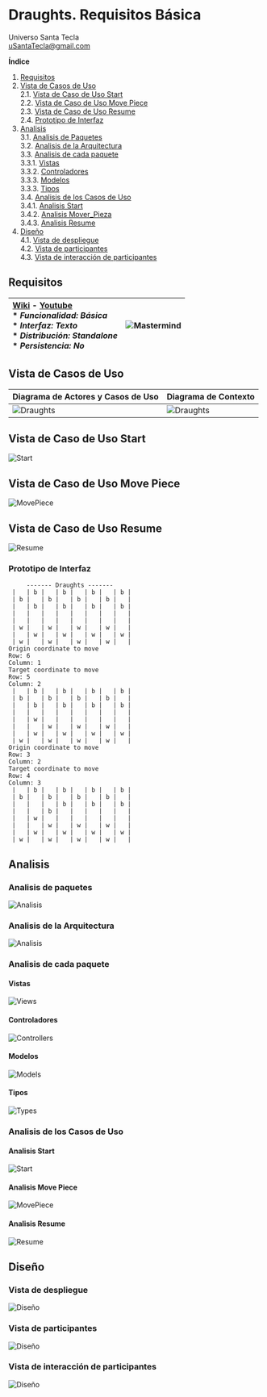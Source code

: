 # Draughts. Requisitos Básica
Universo Santa Tecla  
[uSantaTecla@gmail.com](mailto:uSantaTecla@gmail.com)

**Índice**

1. [Requisitos](#requisitos)
2. [Vista de Casos de Uso](#vista-de-casos-de-uso)  
   2.1. [Vista de Caso de Uso Start](#vista-de-caso-de-uso-start)  
   2.2. [Vista de Caso de Uso Move Piece](#vista-de-caso-de-uso-move-piece)  
   2.3. [Vista de Caso de Uso Resume](#vista-de-caso-de-uso-resume)   
   2.4. [Prototipo de Interfaz](#prototipo-de-interfaz)  
3. [Analisis](#analisis)  
   3.1. [Analisis de Paquetes](#analisis-de-paquetes)  
   3.2. [Analisis de la Arquitectura](#analisis-de-la-arquitectura)  
   3.3. [Analisis de cada paquete](#analisis-de-cada-paquete)  
   3.3.1. [Vistas](#vistas)  
   3.3.2. [Controladores](#controladores)  
   3.3.3. [Modelos](#modelos)  
   3.3.3. [Tipos](#tipos)  
   3.4. [Analisis de los Casos de Uso](#analisis-de-los-casos-de-uso)  
   3.4.1. [Analisis Start](#analisis-start)  
   3.4.2. [Analisis Mover_Pieza](#analisis-move-piece)  
   3.4.3. [Analisis Resume](#analisis-resume)
4. [Diseño](#diseño)   
   4.1. [Vista de despliegue](#vista-de-despliegue)  
   4.2. [Vista de participantes](#vista-de-participantes)  
   4.3. [Vista de interacción de participantes](#vista-de-interacción-de-participantes)
## Requisitos

| [Wiki](https://en.wikipedia.org/wiki/Mastermind_(board_game)) - [Youtube](https://www.youtube.com/watch?v=r-7R2sCW3Ro&ab_channel=wikiHow)<br/> * _Funcionalidad: **Básica**_<br/>  * _Interfaz: **Texto**_<br/>  * _Distribución: **Standalone**_<br/>  * _Persistencia: **No**_<br/> | ![Mastermind](../docs/images/draughts.jpg) | 
| :------- | :------: |  

## Vista de Casos de Uso

| Diagrama de Actores y Casos de Uso | Diagrama de Contexto |
|---|---|
| ![Draughts](./docs/diagrams/out/requirements/usecase.svg) | ![Draughts](./docs/diagrams/out/requirements/context.svg) |  

## Vista de Caso de Uso Start
![Start](./docs/diagrams/out/requirements/initial_usecase.svg)

## Vista de Caso de Uso Move Piece
![MovePiece](./docs/diagrams/out/requirements/movePiece_usecase.svg)

## Vista de Caso de Uso Resume
![Resume](./docs/diagrams/out/requirements/resume_usecase.svg)

### Prototipo de Interfaz

```
     ------- Draughts -------
 |   | b |   | b |   | b |   | b |
 | b |   | b |   | b |   | b |   |
 |   | b |   | b |   | b |   | b |
 |   |   |   |   |   |   |   |   |
 |   |   |   |   |   |   |   |   |
 | w |   | w |   | w |   | w |   |
 |   | w |   | w |   | w |   | w |
 | w |   | w |   | w |   | w |   |
Origin coordinate to move
Row: 6
Column: 1
Target coordinate to move
Row: 5
Column: 2
 |   | b |   | b |   | b |   | b |
 | b |   | b |   | b |   | b |   |
 |   | b |   | b |   | b |   | b |
 |   |   |   |   |   |   |   |   |
 |   | w |   |   |   |   |   |   |
 |   |   | w |   | w |   | w |   |
 |   | w |   | w |   | w |   | w |
 | w |   | w |   | w |   | w |   |
Origin coordinate to move
Row: 3
Column: 2
Target coordinate to move
Row: 4
Column: 3
 |   | b |   | b |   | b |   | b |
 | b |   | b |   | b |   | b |   |
 |   |   |   | b |   | b |   | b |
 |   |   | b |   |   |   |   |   |
 |   | w |   |   |   |   |   |   |
 |   |   | w |   | w |   | w |   |
 |   | w |   | w |   | w |   | w |
 | w |   | w |   | w |   | w |   | 
```
## Analisis  

### Analisis de paquetes
![Analisis](./docs/diagrams/out/analysis_packages/analisis_arquitectura_paquetes.svg)

### Analisis de la Arquitectura
![Analisis](./docs/diagrams/out/analysis_packages/analisis_arquitectura.svg)

### Analisis de cada paquete

#### Vistas
![Views](./docs/diagrams/out/analysis_packages/analisis_arquitectura_views.svg)

#### Controladores
![Controllers](./docs/diagrams/out/analysis_packages/analisis_arquitectura_controllers.svg)

#### Modelos
![Models](./docs/diagrams/out/analysis_packages/analisis_arquitectura_models.svg)

#### Tipos
![Types](./docs/diagrams/out/analysis_packages/analisis_arquitectura_types.svg)

### Analisis de los Casos de Uso

#### Analisis Start
![Start](./docs/diagrams/out/analysis/analisis_casouso_start.svg)

#### Analisis Move Piece
![MovePiece](./docs/diagrams/out/analysis/analisis_casouso_move_piece.svg)

#### Analisis Resume
![Resume](./docs/diagrams/out/analysis/analisis_casouso_resume.svg)

## Diseño

### Vista de despliegue
![Diseño](./docs/diagrams/out/design/diseño_la_arquitectura.svg)

### Vista de participantes
![Diseño](./docs/diagrams/out/design/diseño_caso_uso.svg)

### Vista de interacción de participantes
![Diseño](./docs/diagrams/out/design/secuencia.svg)
